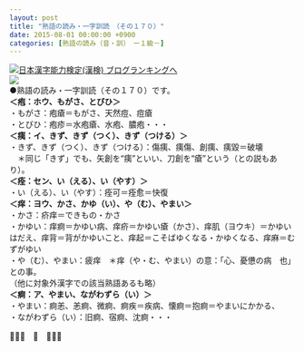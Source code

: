 ```yaml
---
layout: post
title: "熟語の読み・一字訓読　（その１７０）"
date: 2015-08-01 00:00:00 +0900
categories: [熟語の読み（音・訓）　ー１級－]
---
```


[![](/syuusyuu9701/assets/images/熟語の読み・一字訓読-（その１７０）-br_c_3028_1.gif)](http://blog.with2.net/link.php?1659096:3028 "日本漢字能力検定(漢検) ブログランキングへ")[日本漢字能力検定(漢検) ブログランキングへ](http://blog.with2.net/link.php?1659096:3028)  
![](/syuusyuu9701/assets/images/熟語の読み・一字訓読-（その１７０）-d25d1f4eb82a7076d87124c6f379f5e4.jpg)  
●熟語の読み・一字訓読（その１７０）です。  
**＜疱：ホウ、もがさ、とびひ＞**  
・もがさ：疱瘡＝もがさ、天然痘、痘瘡  
・とびひ：疱疹＝水疱瘡、水疱、膿疱・・・  
**＜痍：イ、きず、きず（つく）、きず（つける）＞**  
・きず、きず（つく）、きず（つける）：傷痍、痍傷、創痍、痍毀＝破壊  
　＊同じ「きず」でも、矢創を“痍”といい、刀創を“瘡”という（との説もあり）。  
**＜痊：セン、い（える）、い（やす）＞**  
・い（える）、い（やす）：痊可＝痊愈＝快復  
**＜痒：ヨウ、かさ、かゆ（い）、や（む）、やまい＞**  
・かさ：疥痒＝できもの・かさ  
・かゆい：痒痾＝かゆい病、痒疥＝かゆい瘡（かさ）、痒肌（ヨウキ）＝かゆいはだえ、痒背＝背がかゆいこと、痒起＝こそばゆくなる・かゆくなる、痒麻＝むずがゆい  
・や（む）、やまい：疲痒　＊痒（や・む、やまい）の意：「心、憂憊の病　也」との事。  
（他に対象外漢字での該当熟語あるも略）  
**＜痾：ア、やまい、ながわずら（い）＞**  
・やまい：痾恙、恙痾、微痾、痾疾＝疾病、懐痾＝抱痾＝やまいにかかる、  
・ながわずら（い）：旧痾、宿痾、沈痾・・・  
  
👋👋👋　🐑　👋👋👋  